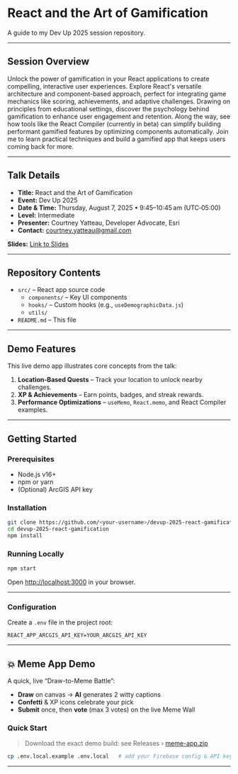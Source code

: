 # React and the Art of Gamification

A guide to my Dev Up 2025 session repository.

---

## Session Overview

Unlock the power of gamification in your React applications to create compelling, interactive user experiences. Explore React's versatile architecture and component-based approach, perfect for integrating game mechanics like scoring, achievements, and adaptive challenges. Drawing on principles from educational settings, discover the psychology behind gamification to enhance user engagement and retention. Along the way, see how tools like the React Compiler (currently in beta) can simplify building performant gamified features by optimizing components automatically. Join me to learn practical techniques and build a gamified app that keeps users coming back for more.

---

## Talk Details

- **Title:** React and the Art of Gamification  
- **Event:** Dev Up 2025  
- **Date & Time:** Thursday, August 7, 2025 • 9:45–10:45 am (UTC‑05:00)  
- **Level:** Intermediate  
- **Presenter:** Courtney Yatteau, Developer Advocate, Esri  
- **Contact:** courtney.yatteau@gmail.com  

**Slides:** [Link to Slides](https://github.com/cyatteau/devup-2025-react-gamification/blob/main/Slides.pdf)

---

## Repository Contents

- `src/` – React app source code  
  - `components/` – Key UI components  
  - `hooks/` – Custom hooks (e.g., `useDemographicData.js`)  
  - `utils/`
- `README.md` – This file  

---

## Demo Features

This live demo app illustrates core concepts from the talk:

1. **Location‑Based Quests** – Track your location to unlock nearby challenges.  
2. **XP & Achievements** – Earn points, badges, and streak rewards.  
4. **Performance Optimizations** – `useMemo`, `React.memo`, and React Compiler examples.

---

## Getting Started

### Prerequisites

- Node.js v16+  
- npm or yarn  
- (Optional) ArcGIS API key

### Installation

```bash
git clone https://github.com/<your-username>/devup-2025-react-gamification.git
cd devup-2025-react-gamification
npm install
```

### Running Locally

```bash
npm start
```

Open [http://localhost:3000](http://localhost:3000) in your browser.

---

### Configuration

Create a `.env` file in the project root:

```env
REACT_APP_ARCGIS_API_KEY=YOUR_ARCGIS_API_KEY
```


---
## 💥 Meme App Demo

A quick, live “Draw-to-Meme Battle”:

- **Draw** on canvas → **AI** generates 2 witty captions  
- **Confetti** & XP icons celebrate your pick  
- **Submit** once, then **vote** (max 3 votes) on the live Meme Wall  

### Quick Start

> Download the exact demo build: see Releases › [meme-app.zip](https://github.com/cyatteau/devup-2025-react-gamification/blob/main/meme-app.zip)

```bash
cp .env.local.example .env.local   # add your Firebase config & API keys
```
---


